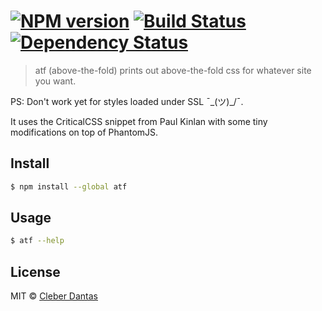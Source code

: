 #  [![NPM version][npm-image]][npm-url] [![Build Status][travis-image]][travis-url] [![Dependency Status][daviddm-url]][daviddm-image]

> atf (above-the-fold) prints out above-the-fold css for whatever site you want.

PS: Don't work yet for styles loaded under SSL ¯\_(ツ)_/¯. 

It uses the CriticalCSS snippet from Paul Kinlan with some tiny modifications on top of PhantomJS.


## Install

```sh
$ npm install --global atf
```


## Usage

```sh
$ atf --help
```


## License

MIT © [Cleber Dantas](http://www.cleberdantas.com)


[npm-url]: https://npmjs.org/package/above-the-fold-phantomjs
[npm-image]: https://badge.fury.io/js/above-the-fold-phantomjs.svg
[travis-url]: https://travis-ci.org/cleberdantas/above-the-fold-phantomjs
[travis-image]: https://travis-ci.org/cleberdantas/above-the-fold-phantomjs.svg?branch=master
[daviddm-url]: https://david-dm.org/cleberdantas/above-the-fold-phantomjs.svg?theme=shields.io
[daviddm-image]: https://david-dm.org/cleberdantas/above-the-fold-phantomjs
